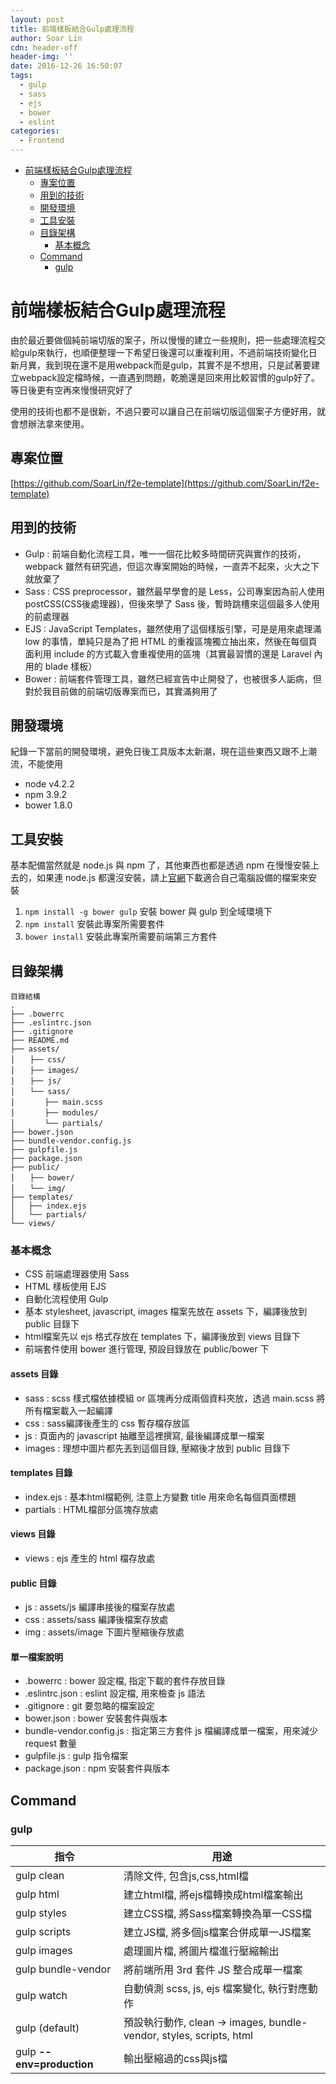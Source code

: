```yaml
---
layout: post
title: 前端樣板結合Gulp處理流程
author: Soar Lin
cdn: header-off
header-img: ''
date: 2016-12-26 16:50:07
tags:
  - gulp
  - sass
  - ejs
  - bower
  - eslint
categories:
  - Frontend
---
```


<!-- MarkdownTOC -->

- [前端樣板結合Gulp處理流程](#前端樣板結合gulp處理流程)
  - [專案位置](#專案位置)
  - [用到的技術](#用到的技術)
  - [開發環境](#開發環境)
  - [工具安裝](#工具安裝)
  - [目錄架構](#目錄架構)
    - [基本概念](#基本概念)
  - [Command](#command)
    - [gulp](#gulp)

<!-- /MarkdownTOC -->


<a name="前端樣板結合gulp處理流程"></a>
# 前端樣板結合Gulp處理流程

由於最近要做個純前端切版的案子，所以慢慢的建立一些規則，把一些處理流程交給gulp來執行，也順便整理一下希望日後還可以重複利用，不過前端技術變化日新月異，我到現在還不是用webpack而是gulp，其實不是不想用，只是試著要建立webpack設定檔時候，一直遇到問題，乾脆還是回來用比較習慣的gulp好了。等日後更有空再來慢慢研究好了

使用的技術也都不是很新，不過只要可以讓自己在前端切版這個案子方便好用，就會想辦法拿來使用。

<!-- more -->

<a name="專案位置"></a>
## 專案位置
[https://github.com/SoarLin/f2e-template](https://github.com/SoarLin/f2e-template)

<a name="用到的技術"></a>
## 用到的技術

* Gulp : 前端自動化流程工具，唯一一個花比較多時間研究與實作的技術，webpack 雖然有研究過，但這次專案開始的時候，一直弄不起來，火大之下就放棄了
* Sass : CSS preprocessor，雖然最早學會的是 Less，公司專案因為前人使用 postCSS(CSS後處理器)，但後來學了 Sass 後，暫時跳槽來這個最多人使用的前處理器
* EJS : JavaScript Templates，雖然使用了這個樣版引擎，可是是用來處理滿 low 的事情，單純只是為了把 HTML 的重複區塊獨立抽出來，然後在每個頁面利用 include 的方式載入會重複使用的區塊（其實最習慣的還是 Laravel 內用的 blade 樣板）
* Bower : 前端套件管理工具，雖然已經宣告中止開發了，也被很多人詬病，但對於我目前做的前端切版專案而已，其實滿夠用了

<a name="開發環境"></a>
## 開發環境

紀錄一下當前的開發環境，避免日後工具版本太新潮，現在這些東西又跟不上潮流，不能使用

* node v4.2.2
* npm 3.9.2
* bower 1.8.0

<a name="工具安裝"></a>
## 工具安裝

基本配備當然就是 node.js 與 npm 了，其他東西也都是透過 npm 在慢慢安裝上去的，如果連 node.js 都還沒安裝，請上[官網](https://nodejs.org/en/)下載適合自己電腦設備的檔案來安裝

1. `npm install -g bower gulp` 安裝 bower 與 gulp 到全域環境下
2. `npm install` 安裝此專案所需要套件
3. `bower install` 安裝此專案所需要前端第三方套件

<a name="目錄架構"></a>
## 目錄架構

````
目錄結構
.
├── .bowerrc
├── .eslintrc.json
├── .gitignore
├── README.md
├── assets/
│　　├── css/
│　　├── images/
│　　├── js/
│　　└── sass/
│　　　　├── main.scss
│　　　　├── modules/
│　　　　└── partials/
├── bower.json
├── bundle-vendor.config.js
├── gulpfile.js
├── package.json
├── public/
│　　├── bower/
│　　└── img/
├── templates/
│   ├── index.ejs
│   └── partials/
└── views/
````
<a name="基本概念"></a>
### 基本概念

* CSS 前端處理器使用 Sass
* HTML 樣板使用 EJS
* 自動化流程使用 Gulp
* 基本 stylesheet, javascript, images 檔案先放在 assets 下，編譯後放到 public 目錄下
* html檔案先以 ejs 格式存放在 templates 下，編譯後放到 views 目錄下
* 前端套件使用 bower 進行管理, 預設目錄放在 public/bower 下

#### assets 目錄

* sass : scss 樣式檔依據模組 or 區塊再分成兩個資料夾放，透過 main.scss 將所有檔案載入一起編譯
* css : sass編譯後產生的 css 暫存檔存放區
* js : 頁面內的 javascript 抽離至這裡撰寫, 最後編譯成單一檔案
* images : 理想中圖片都先丟到這個目錄, 壓縮後才放到 public 目錄下

#### templates 目錄

* index.ejs : 基本html檔範例, 注意上方變數 title 用來命名每個頁面標題
* partials : HTML檔部分區塊存放處

#### views 目錄

* views : ejs 產生的 html 檔存放處

#### public 目錄

* js : assets/js 編譯串接後的檔案存放處
* css : assets/sass 編譯後檔案存放處
* img : assets/image 下圖片壓縮後存放處

#### 單一檔案說明

* .bowerrc : bower 設定檔, 指定下載的套件存放目錄
* .eslintrc.json : eslint 設定檔, 用來檢查 js 語法
* .gitignore : git 要忽略的檔案設定
* bower.json : bower 安裝套件與版本
* bundle-vendor.config.js : 指定第三方套件 js 檔編譯成單一檔案，用來減少 request 數量
* gulpfile.js : gulp 指令檔案
* package.json : npm 安裝套件與版本

<a name="command"></a>
## Command

<a name="gulp"></a>
### gulp


指令       |   用途
--------- | -------------
gulp clean | 清除文件, 包含js,css,html檔
gulp html  |  建立html檔, 將ejs檔轉換成html檔案輸出
gulp styles | 建立CSS檔, 將Sass檔案轉換為單一CSS檔
gulp scripts | 建立JS檔, 將多個js檔案合併成單一JS檔案
gulp images  | 處理圖片檔, 將圖片檔進行壓縮輸出
gulp bundle-vendor | 將前端所用 3rd 套件 JS 整合成單一檔案
gulp watch | 自動偵測 scss, js, ejs 檔案變化, 執行對應動作
gulp (default) | 預設執行動作, clean -> images, bundle-vendor, styles, scripts, html
gulp **--env=production** | 輸出壓縮過的css與js檔
